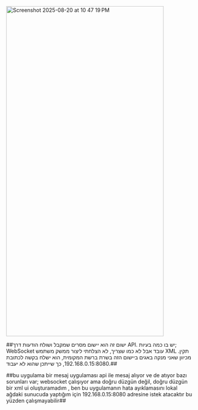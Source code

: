 <img width="422" height="885" alt="Screenshot 2025-08-20 at 10 47 19 PM" src="https://github.com/user-attachments/assets/5683acfc-18f1-45ee-961b-4e02a43683ad" />

##ישום זה הוא יישום מסרים שמקבל ושולח הודעות דרך API. יש בו כמה בעיות; WebSocket עובד אבל לא כמו שצריך, לא הצלחתי ליצור ממשק משתמש XML תקין. מכיוון שאני מנקה באגים ביישום הזה בשרת ברשת המקומית, הוא ישלח בקשה לכתובת 192.168.0.15:8080, כך שייתכן שהוא לא יעבוד.##

##bu uygulama bir mesaj uygulaması api ile mesaj alıyor ve de atıyor bazı sorunları var; websocket çalışıyor ama doğru düzgün değil, doğru düzgün bir xml ui oluşturamadım , ben bu uygulamanın hata ayıklamasını lokal ağdaki sunucuda yaptığım için 192.168.0.15:8080 adresine istek atacaktır bu yüzden çalışmayabilir##
